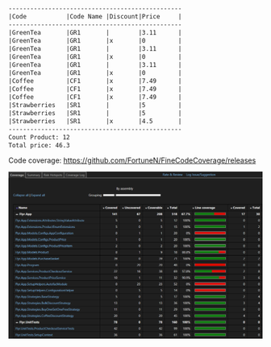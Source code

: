````
------------------------------------------------
|Code           |Code Name |Discount|Price     |
------------------------------------------------
|GreenTea       |GR1       |        |3.11      |
|GreenTea       |GR1       |x       |0         |
|GreenTea       |GR1       |        |3.11      |
|GreenTea       |GR1       |x       |0         |
|GreenTea       |GR1       |        |3.11      |
|GreenTea       |GR1       |x       |0         |
|Coffee         |CF1       |x       |7.49      |
|Coffee         |CF1       |x       |7.49      |
|Coffee         |CF1       |x       |7.49      |
|Strawberries   |SR1       |        |5         |
|Strawberries   |SR1       |        |5         |
|Strawberries   |SR1       |x       |4.5       |
------------------------------------------------
Count Product: 12
Total price: 46.3
````
Code coverage: https://github.com/FortuneN/FineCodeCoverage/releases

![Coverage](https://github.com/abaksheiev/flyr-assignment/blob/master/imgs/codeCoverage.png)
